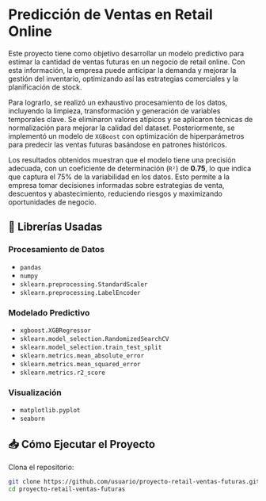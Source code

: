 # Predicción de Ventas en Retail Online

Este proyecto tiene como objetivo desarrollar un modelo predictivo para estimar la cantidad de ventas futuras en un negocio de retail online. Con esta información, la empresa puede anticipar la demanda y mejorar la gestión del inventario, optimizando así las estrategias comerciales y la planificación de stock.

Para lograrlo, se realizó un exhaustivo procesamiento de los datos, incluyendo la limpieza, transformación y generación de variables temporales clave. Se eliminaron valores atípicos y se aplicaron técnicas de normalización para mejorar la calidad del dataset. Posteriormente, se implementó un modelo de `XGBoost` con optimización de hiperparámetros para predecir las ventas futuras basándose en patrones históricos.

Los resultados obtenidos muestran que el modelo tiene una precisión adecuada, con un coeficiente de determinación (`R²`) de **0.75**, lo que indica que captura el 75% de la variabilidad en los datos. Esto permite a la empresa tomar decisiones informadas sobre estrategias de venta, descuentos y abastecimiento, reduciendo riesgos y maximizando oportunidades de negocio.

## 📌 Librerías Usadas

### Procesamiento de Datos
- `pandas`
- `numpy`
- `sklearn.preprocessing.StandardScaler`
- `sklearn.preprocessing.LabelEncoder`

### Modelado Predictivo
- `xgboost.XGBRegressor`
- `sklearn.model_selection.RandomizedSearchCV`
- `sklearn.model_selection.train_test_split`
- `sklearn.metrics.mean_absolute_error`
- `sklearn.metrics.mean_squared_error`
- `sklearn.metrics.r2_score`

### Visualización
- `matplotlib.pyplot`
- `seaborn`

## 📥 Cómo Ejecutar el Proyecto

Clona el repositorio:
```bash
git clone https://github.com/usuario/proyecto-retail-ventas-futuras.git
cd proyecto-retail-ventas-futuras
```

